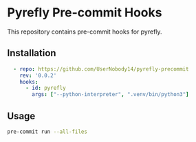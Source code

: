 # Pyrefly Pre-commit Hooks

This repository contains pre-commit hooks for pyrefly.

## Installation

```yaml
  - repo: https://github.com/UserNobody14/pyrefly-precommit
    rev: '0.0.2'
    hooks:
      - id: pyrefly
        args: ["--python-interpreter", ".venv/bin/python3"]
```

## Usage

```bash
pre-commit run --all-files
```